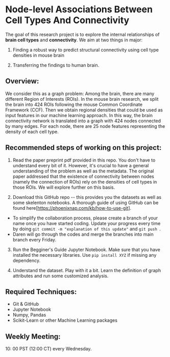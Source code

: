 # Node-level Associations Between Cell Types And Connectivity


The goal of this research project is to explore the internal relationships of __brain cell types__ and __connectivity__. We aim at two things in major: 

1. Finding a robust way to predict structural connectivity using cell type densities in mouse brain

2. Transferring the findings to human brain.

## Overview: 

We consider this as a graph problem: Among the brain, there are many different Region of Interests (ROIs). In the mouse brain research, we split the brain into 424 ROIs following the mouse Common Coordinate Framework (CCF). Then we obtain regional densities that could be used as input features in our machine learning approach. In this way, the brain connectivity network is translated into a graph with 424 nodes connected by many edges. For each node, there are 25 node features representing the density of each cell type.




## Recommended steps of working on this project: 


1. Read the paper preprint pdf provided in this repo. You don't have to understand every bit of it. However, it's crucial to have a general understanding of the problem as well as the metadata. The original paper addressed that the existence of connectivity between nodes (namely the connection of ROIs) rely on the densities of cell types in those ROIs. We will explore further on this basis.

2. Download this GitHub repo -- this provides you the datasets as well as some skelenton notebooks. A thorough guide of using GitHub can be found here[https://phoenixnap.com/kb/how-to-use-git]. 

 - To simplify the collaboration process, please create a branch of your name once you have started coding. Update your progress every time by doing `git commit -m "explanation of this update"` and `git push `. 
 - Daren will go through the codes and merge the branches into main branch every Friday.

3. Run the Begginer's Guide Jupyter Notebook. Make sure that you have installed the necessary libraries. Use `pip install XYZ` if missing any dependency.

4. Understand the dataset. Play with it a bit. Learn the definition of graph attributes and run some customized analysis.  


## Required Techniques: 
- Git & GitHub
- Jupyter Notebook
- Numpy, Pandas
- Scikit-Learn or other Machine Learning packages



## Weekly Meeting: 
10: 00 PST (12:00 CT) every Wednesday.
